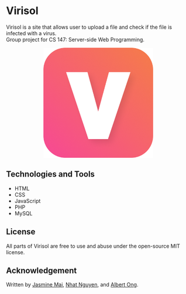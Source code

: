 # Virisol
Virisol is a site that allows user to upload a file and check if the file is infected with a virus. <br>
Group project for CS 147: Server-side Web Programming.

<p align="center">
  <img width="300" src="./project/resources/favicon.png">
</p>

## Technologies and Tools
* HTML
* CSS
* JavaScript
* PHP
* MySQL


## License
All parts of Virisol are free to use and abuse under the open-source MIT license.

## Acknowledgement
Written by [Jasmine Mai](https://github.com/jasminemai97), [Nhat Nguyen](https://github.com/nguyen-nhat), and [Albert Ong](https://github.com/Anferensis).

